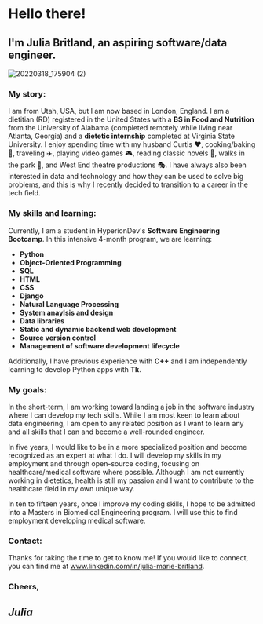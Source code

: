 # Hello there!

## I'm Julia Britland, an aspiring software/data engineer.

![20220318_175904 (2)](https://user-images.githubusercontent.com/120101780/210544258-bf0b0858-2b67-4fd4-88b4-067e0ec8039d.jpg) 

### My story:

I am from Utah, USA, but I am now based in London, England. I am a dietitian (RD) registered in the United States with a **BS in Food and Nutrition** from the University of Alabama (completed remotely while living near Atlanta, Georgia) and a **dietetic internship** completed at Virginia State University. I enjoy spending time with my husband Curtis ❤️, cooking/baking 🍪, traveling ✈️, playing video games 🎮, reading classic novels 📖, walks in the park 🌳, and West End theatre productions 🎭. I have always also been interested in data and technology and how they can be used to solve big problems, and this is why I recently decided to transition to a career in the tech field.

### My skills and learning:

Currently, I am a student in HyperionDev's **Software Engineering Bootcamp**. In this intensive 4-month program, we are learning:
- **Python**
- **Object-Oriented Programming**
- **SQL**
- **HTML**
- **CSS**
- **Django**
- **Natural Language Processing**
- **System anaylsis and design**
- **Data libraries**
- **Static and dynamic backend web development**
- **Source version control**
- **Management of software development lifecycle**

Additionally, I have previous experience with **C++** and I am independently learning to develop Python apps with **Tk**.

### My goals:

In the short-term, I am working toward landing a job in the software industry where I can develop my tech skills. While I am most keen to learn about data engineering, I am open to any related position as I want to learn any and all skills that I can and become a well-rounded engineer.

In five years, I would like to be in a more specialized position and become recognized as an expert at what I do. I will develop my skills in my employment and through open-source coding, focusing on healthcare/medical software where possible. Although I am not currently working in dietetics, health is still my passion and I want to contribute to the healthcare field in my own unique way. 

In ten to fifteen years, once I improve my coding skills, I hope to be admitted into a Masters in Biomedical Engineering program. I will use this to find employment developing medical software. 

### Contact:

Thanks for taking the time to get to know me! If you would like to connect, you can find me at www.linkedin.com/in/julia-marie-britland. 

### Cheers,
## *Julia*
